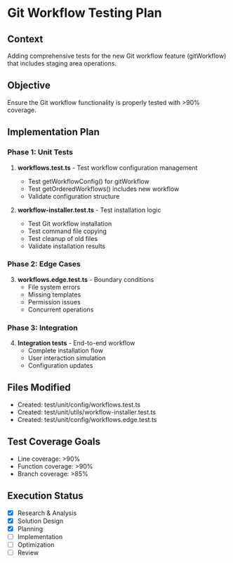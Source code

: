 # Git Workflow Testing Plan

## Context
Adding comprehensive tests for the new Git workflow feature (gitWorkflow) that includes staging area operations.

## Objective
Ensure the Git workflow functionality is properly tested with >90% coverage.

## Implementation Plan

### Phase 1: Unit Tests
1. **workflows.test.ts** - Test workflow configuration management
   - Test getWorkflowConfig() for gitWorkflow
   - Test getOrderedWorkflows() includes new workflow
   - Validate configuration structure

2. **workflow-installer.test.ts** - Test installation logic
   - Test Git workflow installation
   - Test command file copying
   - Test cleanup of old files
   - Validate installation results

### Phase 2: Edge Cases
3. **workflows.edge.test.ts** - Boundary conditions
   - File system errors
   - Missing templates
   - Permission issues
   - Concurrent operations

### Phase 3: Integration
4. **Integration tests** - End-to-end workflow
   - Complete installation flow
   - User interaction simulation
   - Configuration updates

## Files Modified
- Created: test/unit/config/workflows.test.ts
- Created: test/unit/utils/workflow-installer.test.ts  
- Created: test/unit/config/workflows.edge.test.ts

## Test Coverage Goals
- Line coverage: >90%
- Function coverage: >90%
- Branch coverage: >85%

## Execution Status
- [x] Research & Analysis
- [x] Solution Design
- [x] Planning
- [ ] Implementation
- [ ] Optimization
- [ ] Review
